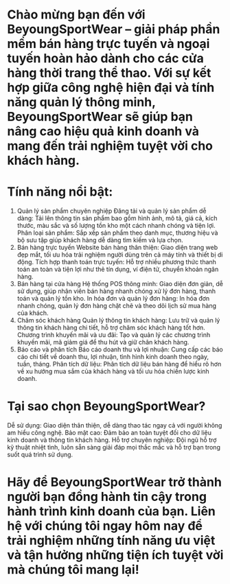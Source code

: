 # Chào mừng bạn đến với BeyoungSportWear – giải pháp phần mềm bán hàng trực tuyến và ngoại tuyến hoàn hảo dành cho các cửa hàng thời trang thể thao. Với sự kết hợp giữa công nghệ hiện đại và tính năng quản lý thông minh, BeyoungSportWear sẽ giúp bạn nâng cao hiệu quả kinh doanh và mang đến trải nghiệm tuyệt vời cho khách hàng.

# Tính năng nổi bật:
1. Quản lý sản phẩm chuyên nghiệp
Đăng tải và quản lý sản phẩm dễ dàng: Tải lên thông tin sản phẩm bao gồm hình ảnh, mô tả, giá cả, kích thước, màu sắc và số lượng tồn kho một cách nhanh chóng và tiện lợi.
Phân loại sản phẩm: Sắp xếp sản phẩm theo danh mục, thương hiệu và bộ sưu tập giúp khách hàng dễ dàng tìm kiếm và lựa chọn.
2. Bán hàng trực tuyến
Website bán hàng thân thiện: Giao diện trang web đẹp mắt, tối ưu hóa trải nghiệm người dùng trên cả máy tính và thiết bị di động.
Tích hợp thanh toán trực tuyến: Hỗ trợ nhiều phương thức thanh toán an toàn và tiện lợi như thẻ tín dụng, ví điện tử, chuyển khoản ngân hàng.
3. Bán hàng tại cửa hàng
Hệ thống POS thông minh: Giao diện đơn giản, dễ sử dụng, giúp nhân viên bán hàng nhanh chóng xử lý đơn hàng, thanh toán và quản lý tồn kho.
In hóa đơn và quản lý đơn hàng: In hóa đơn nhanh chóng, quản lý đơn hàng chặt chẽ và theo dõi lịch sử mua hàng của khách.
4. Chăm sóc khách hàng
Quản lý thông tin khách hàng: Lưu trữ và quản lý thông tin khách hàng chi tiết, hỗ trợ chăm sóc khách hàng tốt hơn.
Chương trình khuyến mãi và ưu đãi: Tạo và quản lý các chương trình khuyến mãi, mã giảm giá để thu hút và giữ chân khách hàng.
5. Báo cáo và phân tích
Báo cáo doanh thu và lợi nhuận: Cung cấp các báo cáo chi tiết về doanh thu, lợi nhuận, tình hình kinh doanh theo ngày, tuần, tháng.
Phân tích dữ liệu: Phân tích dữ liệu bán hàng để hiểu rõ hơn về xu hướng mua sắm của khách hàng và tối ưu hóa chiến lược kinh doanh.

# Tại sao chọn BeyoungSportWear?
Dễ sử dụng: Giao diện thân thiện, dễ dàng thao tác ngay cả với người không am hiểu công nghệ.
Bảo mật cao: Đảm bảo an toàn tuyệt đối cho dữ liệu kinh doanh và thông tin khách hàng.
Hỗ trợ chuyên nghiệp: Đội ngũ hỗ trợ kỹ thuật nhiệt tình, luôn sẵn sàng giải đáp mọi thắc mắc và hỗ trợ bạn trong suốt quá trình sử dụng.

# Hãy để BeyoungSportWear trở thành người bạn đồng hành tin cậy trong hành trình kinh doanh của bạn. Liên hệ với chúng tôi ngay hôm nay để trải nghiệm những tính năng ưu việt và tận hưởng những tiện ích tuyệt vời mà chúng tôi mang lại!
